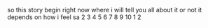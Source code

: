 so this story begin right now where i will tell you all about it or not it depends on how i feel sa
2 3 4 5 6 7 8 9 10
1 2
